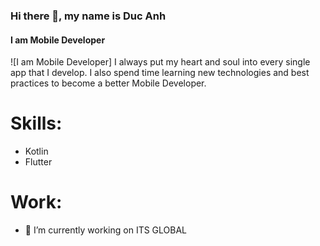 ### Hi there 👋, my name is Duc Anh
#### I am Mobile Developer
![I am Mobile Developer]
I always put my heart and soul into every single app that I develop. I also spend time learning new technologies and best practices to become a better Mobile Developer.

# Skills: 
- Kotlin
- Flutter 
# Work:
- 🔭 I’m currently working on ITS GLOBAL 


